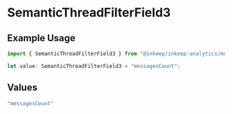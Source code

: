 # SemanticThreadFilterField3

## Example Usage

```typescript
import { SemanticThreadFilterField3 } from "@inkeep/inkeep-analytics/models/components";

let value: SemanticThreadFilterField3 = "messagesCount";
```

## Values

```typescript
"messagesCount"
```